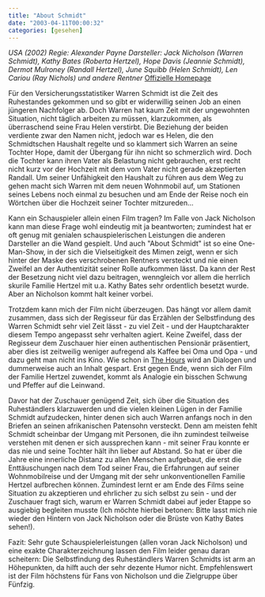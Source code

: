 ```yaml
---
title: "About Schmidt"
date: "2003-04-11T00:00:32"
categories: [gesehen]
---
```


*USA (2002)
Regie: Alexander Payne
Darsteller: Jack Nicholson (Warren Schmidt), Kathy Bates (Roberta Hertzel), Hope Davis (Jeannie Schmidt), Dermot Mulroney (Randall Hertzel), June Squibb (Helen Schmidt), Len Cariou (Ray Nichols) und andere Rentner*
[Offizielle Homepage](http://www.aboutschmidtmovie.com/)

Für den Versicherungsstatistiker Warren Schmidt ist die Zeit des Ruhestandes gekommen und so gibt er widerwillig seinen Job an einen jüngeren Nachfolger ab. Doch Warren hat kaum Zeit mit der ungewohnten Situation, nicht täglich arbeiten zu müssen, klarzukommen, als überraschend seine Frau Helen verstirbt. Die Beziehung der beiden verdiente zwar den Namen nicht, jedoch war es Helen, die den Schmidtschen Haushalt regelte und so klammert sich Warren an seine Tochter Hope, damit der Übergang für ihn nicht so schmerzlich wird. Doch die Tochter kann ihren Vater als Belastung nicht gebrauchen, erst recht nicht kurz vor der Hochzeit mit dem vom Vater nicht gerade akzeptierten Randall. Um seiner Unfähigkeit den Haushalt zu führen aus dem Weg zu gehen macht sich Warren mit dem neuen Wohnmobil auf, um Stationen seines Lebens noch einmal zu besuchen und am Ende der Reise noch ein Wörtchen über die Hochzeit seiner Tochter mitzureden...

Kann ein Schauspieler allein einen Film tragen? Im Falle von Jack Nicholson kann man diese Frage wohl eindeutig mit ja beantworten; zumindest hat er oft genug mit genialen schauspielerischen Leistungen die anderen Darsteller an die Wand gespielt. Und auch "About Schmidt" ist so eine One-Man-Show, in der sich die Vielseitigkeit des Mimen zeigt, wenn er sich hinter der Maske des verschrobenen Rentners versteckt und nie einen Zweifel an der Authentizität seiner Rolle aufkommen lässt. Da kann der Rest der Besetzung nicht viel dazu beitragen, wenngleich vor allem die herrlich skurile Familie Hertzel mit u.a. Kathy Bates sehr ordentlich besetzt wurde. Aber an Nicholson kommt halt keiner vorbei.

Trotzdem kann mich der Film nicht überzeugen. Das hängt vor allem damit zusammen, dass sich der Regisseur für das Erzählen der Selbstfindung des Warren Schmidt sehr viel Zeit lässt - zu viel Zeit - und der Hauptcharakter diesem Tempo angepasst sehr verhalten agiert. Keine Zweifel, dass der Regisseur dem Zuschauer hier einen authentischen Pensionär präsentiert, aber dies ist zeitweilig weniger aufregend als Kaffee bei Oma und Opa - und dazu geht man nicht ins Kino. Wie schon in [The Hours](/blog/2003/03/31/the-hours-von-ewigkeit-zu-ewigkeit/) wird an Dialogen und dummerweise auch an Inhalt gespart. Erst gegen Ende, wenn sich der Film der Familie Hertzel zuwendet, kommt als Analogie ein bisschen Schwung und Pfeffer auf die Leinwand.

Davor hat der Zuschauer genügend Zeit, sich über die Situation des Ruheständlers klarzuwerden und die vielen kleinen Lügen in der Familie Schmidt aufzudecken, hinter denen sich auch Warren anfangs noch in den Briefen an seinen afrikanischen Patensohn versteckt. Denn am meisten fehlt Schmidt scheinbar der Umgang mit Personen, die ihn zumindest teilweise verstehen mit denen er sich aussprechen kann - mit seiner Frau konnte er das nie und seine Tochter hält ihn lieber auf Abstand. So hat er über die Jahre eine innerliche Distanz zu allen Menschen aufgebaut, die erst die Enttäuschungen nach dem Tod seiner Frau, die Erfahrungen auf seiner Wohnmobilreise und der Umgang mit der sehr unkonventionellen Familie Hertzel aufbrechen können. Zumindest lernt er am Ende des Films seine Situation zu akzeptieren und ehrlicher zu sich selbst zu sein - und der Zuschauer fragt sich, warum er Warren Schmidt dabei auf jeder Etappe so ausgiebig begleiten musste (Ich möchte hierbei betonen: Bitte lasst mich nie wieder den Hintern von Jack Nicholson oder die Brüste von Kathy Bates sehen!).

Fazit: Sehr gute Schauspielerleistungen (allen voran Jack Nicholson) und eine exakte Charakterzeichnung lassen den Film leider genau daran scheitern: Die Selbstfindung des Ruheständlers Warren Schmidts ist arm an Höhepunkten, da hilft auch der sehr dezente Humor nicht. Empfehlenswert ist der Film höchstens für Fans von Nicholson und die Zielgruppe über Fünfzig.
